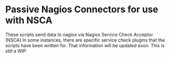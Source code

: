 # Passive Nagios Connectors for use with NSCA
These scripts send data to nagios via Nagios Service Check Acceptor (NSCA)
In some instances, there are specific service check plugins that the scripts have been written for. 
That information will be updated soon. 
This is still a WIP
